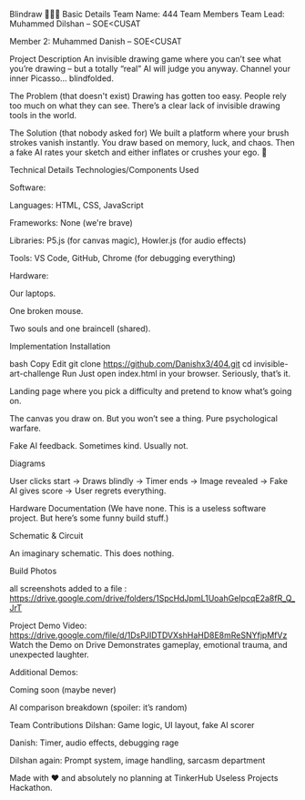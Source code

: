 Blindraw 🎨🕵️‍♂️
Basic Details
Team Name: 444
Team Members
Team Lead: Muhammed Dilshan – SOE<CUSAT

Member 2: Muhammed Danish – SOE<CUSAT


Project Description
An invisible drawing game where you can’t see what you’re drawing – but a totally “real” AI will judge you anyway. Channel your inner Picasso… blindfolded.

The Problem (that doesn't exist)
Drawing has gotten too easy. People rely too much on what they can see. There’s a clear lack of invisible drawing tools in the world.

The Solution (that nobody asked for)
We built a platform where your brush strokes vanish instantly. You draw based on memory, luck, and chaos. Then a fake AI rates your sketch and either inflates or crushes your ego. 🎯

Technical Details
Technologies/Components Used

Software:

Languages: HTML, CSS, JavaScript

Frameworks: None (we're brave)

Libraries: P5.js (for canvas magic), Howler.js (for audio effects)

Tools: VS Code, GitHub, Chrome (for debugging everything)

Hardware:

Our laptops.

One broken mouse.

Two souls and one braincell (shared).

Implementation
Installation

bash
Copy
Edit
git clone https://github.com/Danishx3/404.git
cd invisible-art-challenge
Run
Just open index.html in your browser. Seriously, that’s it.



Landing page where you pick a difficulty and pretend to know what’s going on.


The canvas you draw on. But you won’t see a thing. Pure psychological warfare.


Fake AI feedback. Sometimes kind. Usually not.

Diagrams

User clicks start → Draws blindly → Timer ends → Image revealed → Fake AI gives score → User regrets everything.

Hardware Documentation
(We have none. This is a useless software project. But here’s some funny build stuff.)

Schematic & Circuit

An imaginary schematic. This does nothing.

Build Photos

all screenshots added to a file : https://drive.google.com/drive/folders/1SpcHdJpmL1UoahGeIpcqE2a8fR_Q_JrT

Project Demo
Video: https://drive.google.com/file/d/1DsPJIDTDVXshHaHD8E8mReSNYfjpMfVz
Watch the Demo on Drive
Demonstrates gameplay, emotional trauma, and unexpected laughter.

Additional Demos:

Coming soon (maybe never)

AI comparison breakdown (spoiler: it’s random)

Team Contributions
Dilshan: Game logic, UI layout, fake AI scorer

Danish: Timer, audio effects, debugging rage

Dilshan again: Prompt system, image handling, sarcasm department

Made with ❤️ and absolutely no planning at TinkerHub Useless Projects Hackathon.
